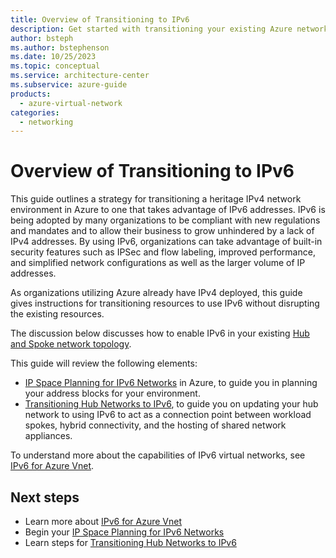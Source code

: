 ```yaml
---
title: Overview of Transitioning to IPv6
description: Get started with transitioning your existing Azure networks and resources to IPv6.  Review key planning activities and guidance for adopting IPv6.
author: bsteph
ms.author: bstephenson
ms.date: 10/25/2023
ms.topic: conceptual
ms.service: architecture-center
ms.subservice: azure-guide
products:
  - azure-virtual-network
categories:
  - networking
---
```


# Overview of Transitioning to IPv6

This guide outlines a strategy for transitioning a heritage IPv4 network environment in Azure to one that takes advantage of IPv6 addresses.  IPv6 is being adopted by many organizations to be compliant with new regulations and mandates and to allow their business to grow unhindered by a lack of IPv4 addresses. By using IPv6, organizations can take advantage of built-in security features such as IPSec  and flow labeling, improved performance, and simplified network configurations as well as the larger volume of IP addresses.

As organizations utilizing Azure already have IPv4 deployed, this guide gives instructions for transitioning resources to use IPv6 without disrupting the existing resources.

The discussion below discusses how to enable IPv6 in your existing [Hub and Spoke network topology]( https://learn.microsoft.com/azure/architecture/reference-architectures/hybrid-networking/hub-spoke?tabs=cli).

This guide will review the following elements:

- [IP Space Planning for IPv6 Networks](ipv6-ip-planning.md) in Azure, to guide you in planning your address blocks for your environment.
- [Transitioning Hub Networks to IPv6](ipv6--transition-hub.md), to guide you on updating your hub network to using IPv6 to act as a connection point between workload spokes, hybrid connectivity, and the hosting of shared network appliances.

To understand more about the capabilities of IPv6 virtual networks, see [IPv6 for Azure Vnet](https://learn.microsoft.com/azure/virtual-network/ip-services/ipv6-overview).

## Next steps

- Learn more about [IPv6 for Azure Vnet](https://learn.microsoft.com/azure/virtual-network/ip-services/ipv6-overview)
- Begin your [IP Space Planning for IPv6 Networks](ipv6-ip-planning.md)
- Learn steps for [Transitioning Hub Networks to IPv6](ipv6--transition-hub.md)
